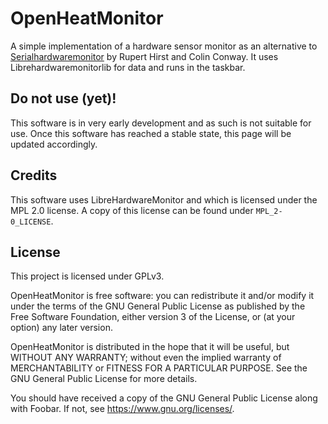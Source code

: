 # OpenHeatMonitor
A simple implementation of a hardware sensor monitor as an alternative to [Serialhardwaremonitor](https://github.com/koogar/HardwareSerialMonitorhttps://github.com/koogar/HardwareSerialMonitor) by Rupert Hirst and Colin Conway.
It uses Librehardwaremonitorlib for data and runs in the taskbar.

## Do not use (yet)!
This software is in very early development and as such is not suitable for use. Once this software has reached a stable state, this page will be updated accordingly.

## Credits
This software uses LibreHardwareMonitor and which is licensed under the MPL 2.0 license. A copy of this license can be found under `MPL_2-0_LICENSE`. 

## License
This project is licensed under GPLv3.

OpenHeatMonitor is free software: you can redistribute it and/or modify it under the terms of the GNU General Public License as published by the Free Software Foundation, either version 3 of the License, or (at your option) any later version.

OpenHeatMonitor is distributed in the hope that it will be useful, but WITHOUT ANY WARRANTY; without even the implied warranty of MERCHANTABILITY or FITNESS FOR A PARTICULAR PURPOSE. See the GNU General Public License for more details.

You should have received a copy of the GNU General Public License along with Foobar. If not, see <https://www.gnu.org/licenses/>.

